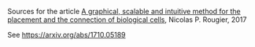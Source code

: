 Sources for the article [A graphical, scalable and intuitive method for the
placement and the connection of biological cells](https://arxiv.org/pdf/1710.05189.pdf),
Nicolas P. Rougier, 2017

See https://arxiv.org/abs/1710.05189

